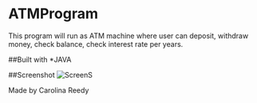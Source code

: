 # ATMProgram

This program will run as ATM machine where user can deposit, withdraw money, check balance, check interest rate per years.

##Built with
*JAVA

##Screenshot
![ScreenS](https://user-images.githubusercontent.com/17866063/117770933-c7f73100-b1f2-11eb-9a5d-bad8f7f6aa25.jpg)

Made by Carolina Reedy
